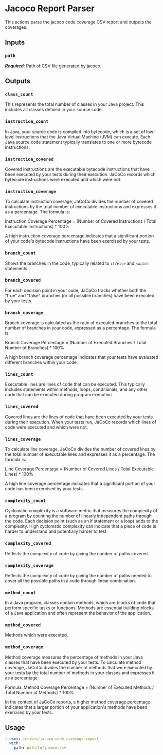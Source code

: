 # Jacoco Report Parser

This actions parse the jacoco code coverage CSV report and outputs the
coverages.

## Inputs

### `path`

**_Required_**: Path of CSV file generated by jacoco.

## Outputs

### `class_count`

This represents the total number of classes in your Java project. This includes
all classes defined in your source code.

### `instruction_count`

In Java, your source code is compiled into bytecode, which is a set of low-level
instructions that the Java Virtual Machine (JVM) can execute. Each Java source
code statement typically translates to one or more bytecode instructions.

### `instruction_covered`

Covered instructions are the executable bytecode instructions that have been
executed by your tests during their execution. JaCoCo records which bytecode
instructions were executed and which were not.

### `instruction_coverage`

To calculate instruction coverage, JaCoCo divides the number of covered
instructions by the total number of executable instructions and expresses it as
a percentage. The formula is:

Instruction Coverage Percentage = (Number of Covered Instructions / Total
Executable Instructions) \* 100%

A high instruction coverage percentage indicates that a significant portion of
your code's bytecode instructions have been exercised by your tests.

### `branch_count`

Shows the branches in the code, typically related to `if/else` and `switch`
statements.

### `branch_covered`

For each decision point in your code, JaCoCo tracks whether both the "true" and
"false" branches (or all possible branches) have been executed by your tests.

### `branch_coverage`

Branch coverage is calculated as the ratio of executed branches to the total
number of branches in your code, expressed as a percentage. The formula is:

Branch Coverage Percentage = (Number of Executed Branches / Total Number of
Branches) \* 100%

A high branch coverage percentage indicates that your tests have evaluated
different branches within your code.

### `lines_count`

Executable lines are lines of code that can be executed. This typically includes
statements within methods, loops, conditionals, and any other code that can be
executed during program execution

### `lines_covered`

Covered lines are the lines of code that have been executed by your tests during
their execution. When your tests run, JaCoCo records which lines of code were
executed and which were not.

### `lines_coverage`

To calculate line coverage, JaCoCo divides the number of covered lines by the
total number of executable lines and expresses it as a percentage. The formula
is:

Line Coverage Percentage = (Number of Covered Lines / Total Executable Lines) \*
100%

A high line coverage percentage indicates that a significant portion of your
code has been exercised by your tests.

### `complexity_count`

Cyclomatic complexity is a software metric that measures the complexity of a
program by counting the number of linearly independent paths through the code.
Each decision point (such as an if statement or a loop) adds to the complexity.
High cyclomatic complexity can indicate that a piece of code is harder to
understand and potentially harder to test.

### `complexity_covered`

Reflects the complexity of code by giving the number of paths covered.

### `complexity_coverage`

Reflects the complexity of code by giving the number of paths needed to cover
all the possible paths in a code through linear combination.

### `method_count`

In a Java program, classes contain methods, which are blocks of code that
perform specific tasks or functions. Methods are essential building blocks of a
Java application and often represent the behavior of the application.

### `method_covered`

Methods which were executed.

### `method_coverage`

Method coverage measures the percentage of methods in your Java classes that
have been executed by your tests. To calculate method coverage, JaCoCo divides
the number of methods that were executed by your tests by the total number of
methods in your classes and expresses it as a percentage.

Formula: Method Coverage Percentage = (Number of Executed Methods / Total Number
of Methods) \* 100%

In the context of JaCoCo reports, a higher method coverage percentage indicates
that a larger portion of your application's methods have been exercised by your
tests.

## Usage

```yaml
- uses: actions/jacoco-code-coverage-report
  with:
    path: path/to/jacoco.csv
```
